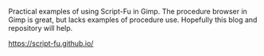 Practical examples of using Script-Fu in Gimp. 
The procedure browser in Gimp is great, but lacks examples of
procedure use. Hopefully this blog and repository will help. 

https://script-fu.github.io/
